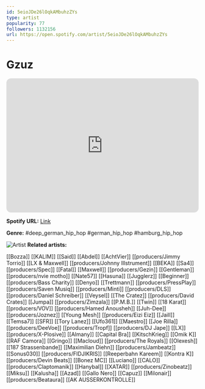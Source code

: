 ```yaml
---
id: 5eioJDe26lOqkAMbuhzZYs
type: artist
popularity: 77
followers: 1132156
url: https://open.spotify.com/artist/5eioJDe26lOqkAMbuhzZYs
---
```

# Gzuz

<iframe style="border-radius:12px" src="https://open.spotify.com/embed/artist/5eioJDe26lOqkAMbuhzZYs" width="100%" height="352" frameBorder="0" allowfullscreen="" allow="autoplay; clipboard-write; encrypted-media; fullscreen; picture-in-picture" loading="lazy"></iframe>

**Spotify URL:** [Link](https://open.spotify.com/artist/5eioJDe26lOqkAMbuhzZYs)

**Genre:**  #deep_german_hip_hop #german_hip_hop #hamburg_hip_hop

![Artist](https://i.scdn.co/image/ab6761610000e5eb27e9ee06a37237cdc18c02a8)
**Related artists:**

[[Bozza]]
[[KALIM]]
[[Said]]
[[Abdel]]
[[AchtVier]]
[[producers/Jimmy Torrio]]
[[LX & Maxwell]]
[[producers/Johnny Illstrument]]
[[BEKA]]
[[Sa4]]
[[producers/Spec]]
[[Fatal]]
[[Maxwell]]
[[producers/Gezin]]
[[Gentleman]]
[[producers/nvie motho]]
[[Nate57]]
[[Hasuna]]
[[Jugglerz]]
[[Beginner]]
[[producers/Bass Charity]]
[[Denyo]]
[[Trettmann]]
[[producers/PressPlay]]
[[producers/Saven Musiq]]
[[producers/Minti]]
[[producers/DLS]]
[[producers/Daniel Schreiber]]
[[Veysel]]
[[The Cratez]]
[[producers/David Crates]]
[[Jumpa]]
[[producers/Zimzala]]
[[P.M.B.]]
[[Twin]]
[[18 Karat]]
[[producers/VOV]]
[[producers/Hamed Anousheh]]
[[Juh-Dee]]
[[producers/Joznez]]
[[Young Mesh]]
[[producers/Eizi Eiz]]
[[Jaill]]
[[Temsa7]]
[[SFR]]
[[Tory Lanez]]
[[Ufo361]]
[[Maestro]]
[[Joe Rilla]]
[[producers/DeeVoe]]
[[producers/Tropf]]
[[producers/DJ Jape]]
[[LX]]
[[producers/X-Plosive]]
[[Almany]]
[[Capital Bra]]
[[KitschKrieg]]
[[Omik K]]
[[RAF Camora]]
[[Gringo]]
[[Macloud]]
[[producers/The Royals]]
[[Olexesh]]
[[187 Strassenbande]]
[[Maximilian Diehn]]
[[producers/Jambeatz]]
[[Sonus030]]
[[producers/FIDJIKRIS]]
[[Reeperbahn Kareem]]
[[Kontra K]]
[[producers/Devin Beats]]
[[Bonez MC]]
[[Luciano]]
[[CALO]]
[[producers/Claptomanik]]
[[Hanybal]]
[[XATAR]]
[[producers/Zinobeatz]]
[[Miksu]]
[[Kalusha]]
[[Azad]]
[[Gallo Nero]]
[[Capuz]]
[[Milonair]]
[[producers/Beataura]]
[[AK AUSSERKONTROLLE]]
